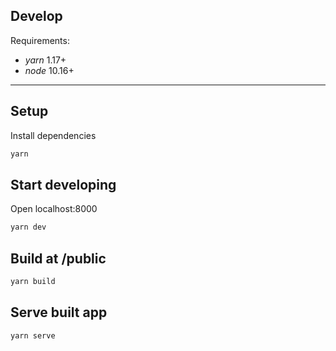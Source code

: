 ## Develop

Requirements: 

* *yarn* 1.17+
* *node* 10.16+
___

## Setup

Install dependencies

```sh
yarn
```

## Start developing

Open localhost:8000

```sh
yarn dev
```

## Build at /public

```sh
yarn build
```

## Serve built app

```sh
yarn serve
```
